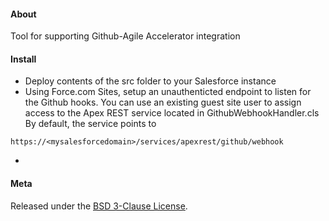 #### About

Tool for supporting Github-Agile Accelerator integration

#### Install

* Deploy contents of the src folder to your Salesforce instance
* Using Force.com Sites, setup an unauthenticted endpoint to listen for the Github hooks.  You can use an existing guest site user to assign access to the Apex REST service located in GithubWebhookHandler.cls  By default, the service points to
```
https://<mysalesforcedomain>/services/apexrest/github/webhook
```
*




#### Meta

Released under the [BSD 3-Clause License](http://www.opensource.org/licenses/BSD-3-Clause).
